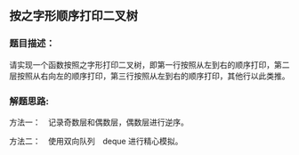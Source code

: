 ## 按之字形顺序打印二叉树

### 题目描述：
请实现一个函数按照之字形打印二叉树，即第一行按照从左到右的顺序打印，第二层按照从右向左的顺序打印，第三行按照从左到右的顺序打印，其他行以此类推。　

### 解题思路:
方法一：　记录奇数层和偶数层，偶数层进行逆序。　

方法二：　使用双向队列　deque 进行精心模拟。　
